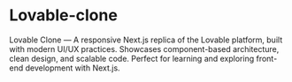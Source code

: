 # Lovable-clone
Lovable Clone — A responsive Next.js replica of the Lovable platform, built with modern UI/UX practices. Showcases component-based architecture, clean design, and scalable code. Perfect for learning and exploring front-end development with Next.js.
